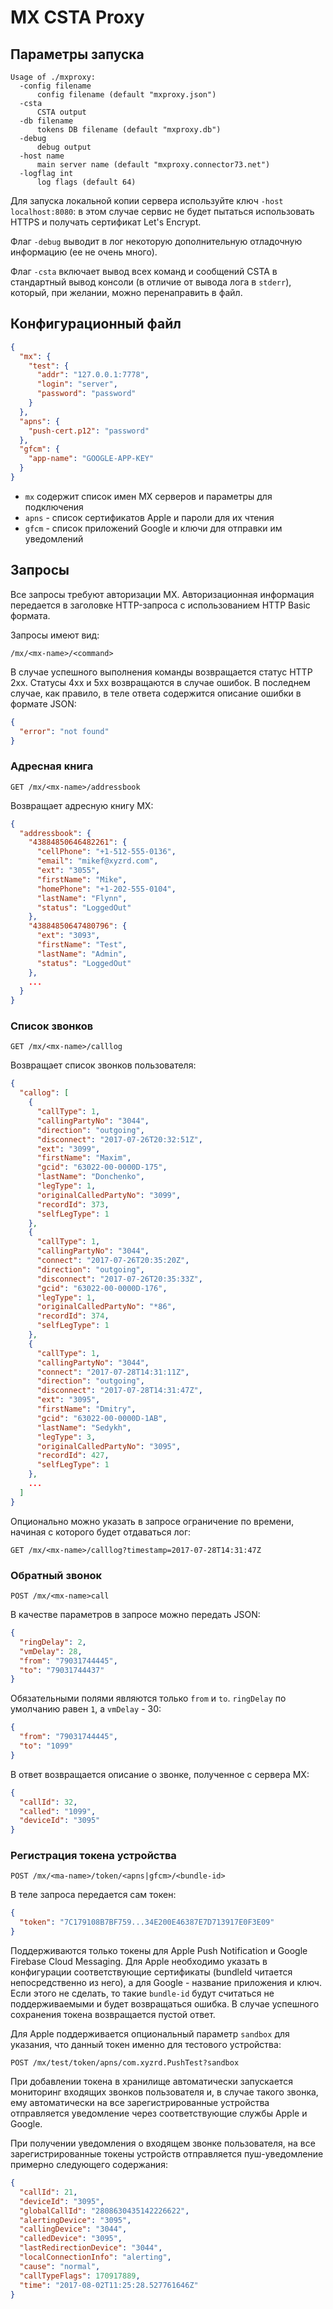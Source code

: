 # MX CSTA Proxy

## Параметры запуска

```ssh
Usage of ./mxproxy:
  -config filename
      config filename (default "mxproxy.json")
  -csta
      CSTA output
  -db filename
      tokens DB filename (default "mxproxy.db")
  -debug
      debug output
  -host name
      main server name (default "mxproxy.connector73.net")
  -logflag int
      log flags (default 64)
```

Для запуска локальной копии сервера используйте ключ `-host localhost:8080`: в этом случае сервис не будет пытаться использовать HTTPS и получать сертификат Let's Encrypt.

Флаг `-debug` выводит в лог некоторую дополнительную отладочную информацию (ее не очень много).

Флаг `-csta` включает вывод всех команд и сообщений CSTA в стандартный вывод консоли (в отличие от вывода лога в `stderr`), который, при желании, можно перенаправить в файл.


## Конфигурационный файл

```json
{
  "mx": {
    "test": {
      "addr": "127.0.0.1:7778",
      "login": "server",
      "password": "password"
    }
  },
  "apns": {
    "push-cert.p12": "password"
  },
  "gfcm": {
    "app-name": "GOOGLE-APP-KEY"
  }
}

```

- `mx` содержит список имен MX серверов и параметры для подключения
- `apns` - список сертификатов Apple и пароли для их чтения
- `gfcm` - список приложений Google и ключи для отправки им уведомлений


## Запросы

Все запросы требуют авторизации MX. Авторизационная информация передается в заголовке HTTP-запроса с использованием HTTP Basic формата.

Запросы имеют вид:

```url
/mx/<mx-name>/<command>
```

В случае успешного выполнения команды возвращается статус HTTP 2xx. Статусы 4xx и 5xx возвращаются в случае ошибок. В последнем случае, как правило, в теле ответа содержится описание ошибки в формате JSON:

```json
{
  "error": "not found"
}
```


### Адресная книга

```http
GET /mx/<mx-name>/addressbook
```

Возвращает адресную книгу MX:

```json
{
  "addressbook": {
    "43884850646482261": {
      "cellPhone": "+1-512-555-0136",
      "email": "mikef@xyzrd.com",
      "ext": "3055",
      "firstName": "Mike",
      "homePhone": "+1-202-555-0104",
      "lastName": "Flynn",
      "status": "LoggedOut"
    },
    "43884850647480796": {
      "ext": "3093",
      "firstName": "Test",
      "lastName": "Admin",
      "status": "LoggedOut"
    },
    ...
  }
}
```


### Список звонков

```http
GET /mx/<mx-name>/calllog
```

Возвращает список звонков пользователя:

```json
{
  "callog": [
    {
      "callType": 1,
      "callingPartyNo": "3044",
      "direction": "outgoing",
      "disconnect": "2017-07-26T20:32:51Z",
      "ext": "3099",
      "firstName": "Maxim",
      "gcid": "63022-00-0000D-175",
      "lastName": "Donchenko",
      "legType": 1,
      "originalCalledPartyNo": "3099",
      "recordId": 373,
      "selfLegType": 1
    },
    {
      "callType": 1,
      "callingPartyNo": "3044",
      "connect": "2017-07-26T20:35:20Z",
      "direction": "outgoing",
      "disconnect": "2017-07-26T20:35:33Z",
      "gcid": "63022-00-0000D-176",
      "legType": 1,
      "originalCalledPartyNo": "*86",
      "recordId": 374,
      "selfLegType": 1
    },
    {
      "callType": 1,
      "callingPartyNo": "3044",
      "connect": "2017-07-28T14:31:11Z",
      "direction": "outgoing",
      "disconnect": "2017-07-28T14:31:47Z",
      "ext": "3095",
      "firstName": "Dmitry",
      "gcid": "63022-00-0000D-1AB",
      "lastName": "Sedykh",
      "legType": 3,
      "originalCalledPartyNo": "3095",
      "recordId": 427,
      "selfLegType": 1
    },
    ...
  ]
}
```

Опционально можно указать в запросе ограничение по времени, начиная с которого будет отдаваться лог:

```http
GET /mx/<mx-name>/calllog?timestamp=2017-07-28T14:31:47Z
```

### Обратный звонок

```http
POST /mx/<mx-name>call
```

В качестве параметров в запросе можно передать JSON:

```json
{
  "ringDelay": 2,
  "vmDelay": 28,
  "from": "79031744445",
  "to": "79031744437"
}
```

Обязательными полями являются только `from` и `to`. `ringDelay` по умолчанию равен `1`, а `vmDelay` - 30:

```json
{
  "from": "79031744445",
  "to": "1099"
}
```

В ответ возвращается описание о звонке, полученное с сервера MX:

```json
{
  "callId": 32,
  "called": "1099",
  "deviceId": "3095"
}
```


### Регистрация токена устройства

```http
POST /mx/<ma-name>/token/<apns|gfcm>/<bundle-id>
```

В теле запроса передается сам токен:

```json
{
  "token": "7C179108B7BF759...34E200E46387E7D713917E0F3E09"
}
```

Поддерживаются только токены для Apple Push Notification и Google Firebase Cloud Messaging. Для Apple необходимо указать в конфигурации соответствующие сертификаты (bundleId читается непосредственно из него), а для Google - название приложения и ключ. Если этого не сделать, то такие `bundle-id` будут считаться не поддерживаемыми и будет возвращаться ошибка. В случае успешного сохранения токена возвращается пустой ответ.

Для Apple поддерживается опциональный параметр `sandbox` для указания, что данный токен именно для тестового устройства:

```http
POST /mx/test/token/apns/com.xyzrd.PushTest?sandbox
```

При добавлении токена в хранилище автоматически запускается мониторинг входящих звонков пользователя и, в случае такого звонка, ему автоматически на все зарегистрированные устройства отправляется уведомление через соответствующие службы Apple и Google.

При получении уведомления о входящем звонке пользователя, на все зарегистрированные токены устройств отправляется пуш-уведомление примерно следующего содержания:

```json
{
  "callId": 21,
  "deviceId": "3095",
  "globalCallId": "2808630435142226622",
  "alertingDevice": "3095",
  "callingDevice": "3044",
  "calledDevice": "3095",
  "lastRedirectionDevice": "3044",
  "localConnectionInfo": "alerting",
  "cause": "normal",
  "callTypeFlags": 170917889,
  "time": "2017-08-02T11:25:28.527761646Z"
}
```
